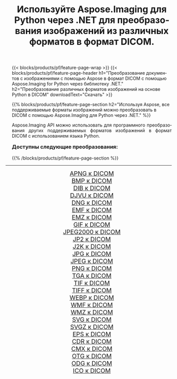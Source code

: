 ﻿---
title: Используйте Aspose.Imaging для Python через .NET для преобразования изображений из различных форматов в формат DICOM. 
weight: 3920
url: /ru/python-net/conversion/to/dicom/ 
lang: ru
langdirlevel: 2
locales: zh-hans,ja,it,ru,de,es,fr,nl,id,lt,pl,pt,vi,tr,ko,zh-hant,ar,hi,th,sv,cs,uk,he
description: Вы можете использовать Aspose.Imaging for Python через библиотеку .NET для преобразования различных форматов в формат DICOM.
---

{{< blocks/products/pf/feature-page-wrap >}}
{{< blocks/products/pf/feature-page-header h1="Преобразование документов с изображениями с помощью Aspose в формат DICOM с помощью Aspose.Imaging for Python через библиотеку .NET." h2="Преобразование различных форматов изображений на основе Python в DICOM" downloadText="Скачать" >}}


{{% blocks/products/pf/feature-page-section  h2="Используя Aspose, все поддерживаемые форматы изображений можно преобразовать в DICOM с помощью Aspose.Imaging для Python через .NET." %}}
<p align=justify>Aspose.Imaging API можно использовать для программного преобразования других поддерживаемых форматов изображений в формат DICOM с использованием языка Python.</p>
<h3 style="margin-top:16px;">
Доступны следующие преобразования:
</h3>
{{% /blocks/products/pf/feature-page-section %}}
<div class="container-fluid productfamilypage bg-gray">
    <div class="convertypes bg-gray agp-content section">
        <div class="container">
		<hr style="margin-left:-20px;"/>
		<div class="row other-converters" style="gap: 10px;font-size: 19px;text-align:center;">
		    <div class='col-md-3 other-converter remove-lp remove-rp'><a href="/imaging/ru/python-net/conversion/apng-to-dicom/" style="padding:15px;">APNG к DICOM</a></div>
<div class='col-md-3 other-converter remove-lp remove-rp'><a href="/imaging/ru/python-net/conversion/bmp-to-dicom/" style="padding:15px;">BMP к DICOM</a></div>
<div class='col-md-3 other-converter remove-lp remove-rp'><a href="/imaging/ru/python-net/conversion/dib-to-dicom/" style="padding:15px;">DIB к DICOM</a></div>
<div class='col-md-3 other-converter remove-lp remove-rp'><a href="/imaging/ru/python-net/conversion/djvu-to-dicom/" style="padding:15px;">DJVU к DICOM</a></div>
<div class='col-md-3 other-converter remove-lp remove-rp'><a href="/imaging/ru/python-net/conversion/dng-to-dicom/" style="padding:15px;">DNG к DICOM</a></div>
<div class='col-md-3 other-converter remove-lp remove-rp'><a href="/imaging/ru/python-net/conversion/emf-to-dicom/" style="padding:15px;">EMF к DICOM</a></div>
<div class='col-md-3 other-converter remove-lp remove-rp'><a href="/imaging/ru/python-net/conversion/emz-to-dicom/" style="padding:15px;">EMZ к DICOM</a></div>
<div class='col-md-3 other-converter remove-lp remove-rp'><a href="/imaging/ru/python-net/conversion/gif-to-dicom/" style="padding:15px;">GIF к DICOM</a></div>
<div class='col-md-3 other-converter remove-lp remove-rp'><a href="/imaging/ru/python-net/conversion/jpeg2000-to-dicom/" style="padding:15px;">JPEG2000 к DICOM</a></div>
<div class='col-md-3 other-converter remove-lp remove-rp'><a href="/imaging/ru/python-net/conversion/jp2-to-dicom/" style="padding:15px;">JP2 к DICOM</a></div>
<div class='col-md-3 other-converter remove-lp remove-rp'><a href="/imaging/ru/python-net/conversion/j2k-to-dicom/" style="padding:15px;">J2K к DICOM</a></div>
<div class='col-md-3 other-converter remove-lp remove-rp'><a href="/imaging/ru/python-net/conversion/jpg-to-dicom/" style="padding:15px;">JPG к DICOM</a></div>
<div class='col-md-3 other-converter remove-lp remove-rp'><a href="/imaging/ru/python-net/conversion/jpeg-to-dicom/" style="padding:15px;">JPEG к DICOM</a></div>
<div class='col-md-3 other-converter remove-lp remove-rp'><a href="/imaging/ru/python-net/conversion/png-to-dicom/" style="padding:15px;">PNG к DICOM</a></div>
<div class='col-md-3 other-converter remove-lp remove-rp'><a href="/imaging/ru/python-net/conversion/tga-to-dicom/" style="padding:15px;">TGA к DICOM</a></div>
<div class='col-md-3 other-converter remove-lp remove-rp'><a href="/imaging/ru/python-net/conversion/tif-to-dicom/" style="padding:15px;">TIF к DICOM</a></div>
<div class='col-md-3 other-converter remove-lp remove-rp'><a href="/imaging/ru/python-net/conversion/tiff-to-dicom/" style="padding:15px;">TIFF к DICOM</a></div>
<div class='col-md-3 other-converter remove-lp remove-rp'><a href="/imaging/ru/python-net/conversion/webp-to-dicom/" style="padding:15px;">WEBP к DICOM</a></div>
<div class='col-md-3 other-converter remove-lp remove-rp'><a href="/imaging/ru/python-net/conversion/wmf-to-dicom/" style="padding:15px;">WMF к DICOM</a></div>
<div class='col-md-3 other-converter remove-lp remove-rp'><a href="/imaging/ru/python-net/conversion/wmz-to-dicom/" style="padding:15px;">WMZ к DICOM</a></div>
<div class='col-md-3 other-converter remove-lp remove-rp'><a href="/imaging/ru/python-net/conversion/svg-to-dicom/" style="padding:15px;">SVG к DICOM</a></div>
<div class='col-md-3 other-converter remove-lp remove-rp'><a href="/imaging/ru/python-net/conversion/svgz-to-dicom/" style="padding:15px;">SVGZ к DICOM</a></div>
<div class='col-md-3 other-converter remove-lp remove-rp'><a href="/imaging/ru/python-net/conversion/eps-to-dicom/" style="padding:15px;">EPS к DICOM</a></div>
<div class='col-md-3 other-converter remove-lp remove-rp'><a href="/imaging/ru/python-net/conversion/cdr-to-dicom/" style="padding:15px;">CDR к DICOM</a></div>
<div class='col-md-3 other-converter remove-lp remove-rp'><a href="/imaging/ru/python-net/conversion/cmx-to-dicom/" style="padding:15px;">CMX к DICOM</a></div>
<div class='col-md-3 other-converter remove-lp remove-rp'><a href="/imaging/ru/python-net/conversion/otg-to-dicom/" style="padding:15px;">OTG к DICOM</a></div>
<div class='col-md-3 other-converter remove-lp remove-rp'><a href="/imaging/ru/python-net/conversion/odg-to-dicom/" style="padding:15px;">ODG к DICOM</a></div>
<div class='col-md-3 other-converter remove-lp remove-rp'><a href="/imaging/ru/python-net/conversion/ico-to-dicom/" style="padding:15px;">ICO к DICOM</a></div>
                </div>
        </div>
    </div>
</div>
<br/>

